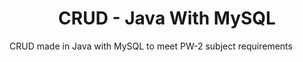 # <h1 align="center">CRUD - Java With MySQL</h1>
CRUD made in Java with MySQL to meet PW-2 subject requirements
